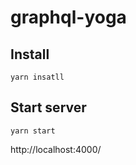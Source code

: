 # graphql-yoga

## Install

    yarn insatll

## Start server

    yarn start


http://localhost:4000/
